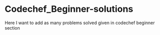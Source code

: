 # Codechef_Beginner-solutions
Here I want to add as many problems solved given in codechef beginner section
